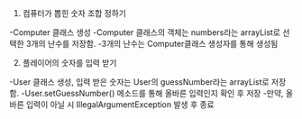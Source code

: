 1. 컴퓨터가 뽑힌 숫자 조합 정하기

-Computer 클래스 생성
-Computer 클래스의 객체는 numbers라는 arrayList로 선택한 3개의 난수를 저장함.
-3개의 난수는 Computer클래스 생성자를 통해 생성됨

2. 플레이어의 숫자를 입력 받기

-User 클래스 생성, 입력 받은 숫자는 User의 guessNumber라는 arrayList로 저장함.
-User.setGuessNumber() 메소드를 통해 올바른 입력인지 확인 후 저장
-만약, 올바른 입력이 아닐 시 IllegalArgumentException 발생 후 종료